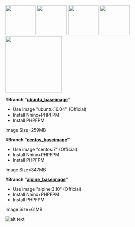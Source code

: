 <img src="https://cdn.freebiesupply.com/logos/large/2x/ubuntu-4-logo-png-transparent.png" width="96"> <img src="http://pluspng.com/img-png/a-plus-logo-vector-png-free-vector-plus-icon-png-560.png" width="96"> <img src="https://www.logolynx.com/images/logolynx/23/232da166692318e5e31a3f2c6ca1bcab.png" width="96"> <img src="http://pluspng.com/img-png/a-plus-logo-vector-png-free-vector-plus-icon-png-560.png" width="96"> <img src="https://assets.zabbix.com/img/brands/php-fpm.png" width="180">

#**Branch "[ubuntu_baseimage](https://github.com/ros-kamach/baseimage_nginx_phpfpm/tree/ubuntu_baseimage)"**
   - Use image "ubuntu:16.04" (Official)
   - Install Nhinx+PHPFPM
   - Install  PHPFPM
      
  Image Size=259MB
   
#**Branch "[centos_baseimage](https://github.com/ros-kamach/baseimage_nginx_phpfpm/tree/centos_baseimage)"**
   - Use image "centos:7" (Official)
   - Install Nhinx+PHPFPM
   - Install  PHPFPM
   
  Image Size=347MB
   
#**Branch "[alpine_baseimage](https://github.com/ros-kamach/baseimage_nginx_phpfpm/tree/alpine_baseimage)"**
   - Use image "alpine:3.10" (Official)
   - Install Nhinx+PHPFPM
   - Install  PHPFPM
 
  Image Size=61MB

![alt text](https://websanova.com/img/posts/setting-up-php-with-nginx.png)
